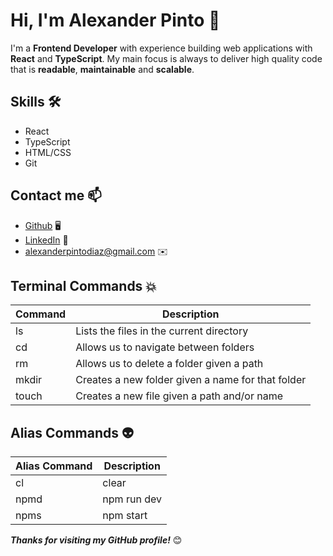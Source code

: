 
# Hi, I'm Alexander Pinto 👋

I'm a **Frontend Developer** with experience building web applications with **React** and **TypeScript**. 
My main focus is always to deliver high quality code that is **readable**, **maintainable** and **scalable**.

## Skills 🛠️
- React
- TypeScript
- HTML/CSS
- Git

## Contact me 📫
- [Github](https://github.com/alexpintodiaz) 🖥️
- [LinkedIn](https://www.linkedin.com/in/pintodiaz/) 💼
- [alexanderpintodiaz@gmail.com](mailto:alexanderpintodiaz@gmail.com) ✉️

## Terminal Commands 💥

| Command | Description                                            |
| ------- | ------------------------------------------------------ |
| ls      | Lists the files in the current directory               |
| cd      | Allows us to navigate between folders                  |
| rm      | Allows us to delete a folder given a path              |
| mkdir   | Creates a new folder given a name for that folder      |
| touch   | Creates a new file given a path and/or name            |

## Alias Commands 👽️

| Alias Command | Description     |
| ------------- | --------------- |
| cl            | clear           |
| npmd          | npm run dev     |
| npms          | npm start       |



***Thanks for visiting my GitHub profile!*** 😊